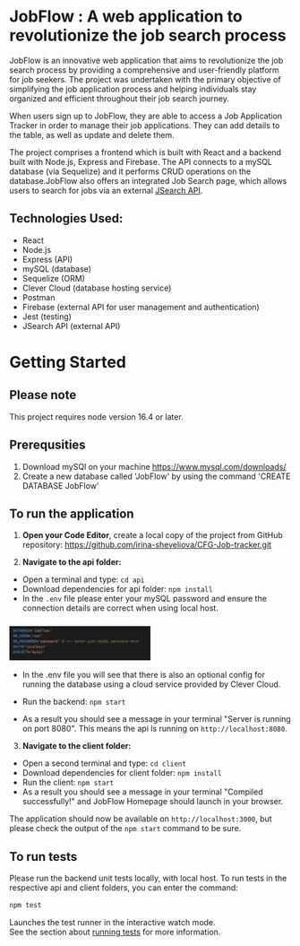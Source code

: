 #  JobFlow : A web application to revolutionize the job search process

JobFlow is an innovative web application that aims to revolutionize the job search process by providing a comprehensive and user-friendly platform for job seekers. The project was undertaken with the primary objective of simplifying the job application process and helping individuals stay organized and efficient throughout their job search journey. 

When users sign up to JobFlow, they are able to access a Job Application Tracker in order to manage their job applications. They can add details to the table, as well as update and delete them. 

The project comprises a frontend which is built with React and a backend built with Node.js, Express and Firebase. The API connects to a mySQL database (via Sequelize) and it performs CRUD operations on the database.JobFlow also offers an integrated Job Search page, which allows users to search for jobs via an external [JSearch API](https://rapidapi.com/letscrape-6bRBa3QguO5/api/jsearch/details).


## Technologies Used:

- React
- Node.js
- Express (API)
- mySQL (database)
- Sequelize (ORM)
- Clever Cloud (database hosting service)
- Postman
- Firebase (external API for user management and authentication)
- Jest (testing)
- JSearch API (external API)

# Getting Started

## Please note
This project requires node version 16.4 or later.

## Prerequsities
1. Download mySQl on your machine https://www.mysql.com/downloads/
2. Create a new database called 'JobFlow' by using the command 'CREATE DATABASE JobFlow'

## To run the application

1. **Open your Code Editor**, create a local copy of the project from GitHub repository: https://github.com/irina-sheveliova/CFG-Job-tracker.git  

2. **Navigate to the api folder:**   
- Open a terminal and type: `cd api`
- Download dependencies for api folder: `npm install`
- In the `.env` file please enter your mySQL password and ensure the connection details are correct when using local host.  
<img src="env_image.png" width=50% style="padding-top:10px">  

- In the .env file you will see that there is also an optional config for running the database using a cloud service provided by Clever Cloud.

- Run the backend: `npm start`
- As a result you should see a message in your terminal "Server is running on port 8080". This means the api is running on `http://localhost:8080`.


3. **Navigate to the client folder:**  
- Open a second terminal and type: `cd client`
- Download dependencies for client folder: `npm install`
- Run the client: `npm start`
- As a result you should see a message in your terminal "Compiled successfully!" and JobFlow Homepage should launch in your browser.

The application should now be available on `http://localhost:3000`, but please check the output of the `npm start` command to be sure.


## To run tests
Please run the backend unit tests locally, with local host. 
To run tests in the respective api and client folders, you can enter the command:

```bash
npm test
```

Launches the test runner in the interactive watch mode.\
See the section about [running tests](https://facebook.github.io/create-react-app/docs/running-tests) for more information.

